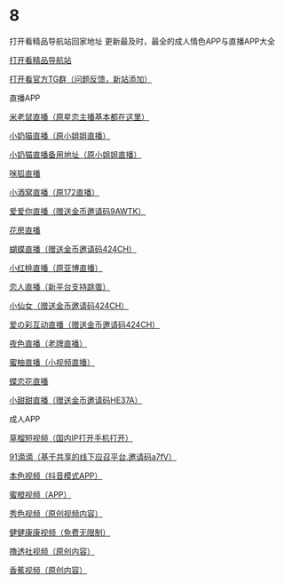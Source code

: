# 8
打开看精品导航站回家地址
更新最及时，最全的成人情色APP与直播APP大全

<a href="https://www.dakaikan.com" target="new">打开看精品导航站</a>

<a href="https://t.me/joinchat/NA4mgEdUGxx0xSnYPxVkxQ" target="new">打开看官方TG群（问题反馈，新站添加）</a>

直播APP

<a href="http://tg.cqoyn.com?parent_icode=9vWInv" target="new">米老鼠直播（原星恋主播基本都在这里）</a>

<a href="http://0s4l.com/36610205" target="new">小奶猫直播（原小姐姐直播）</a>

<a href="http://hqel.vip/36610205" target="new">小奶猫直播备用地址（原小姐姐直播）</a>

<a href="http://danvpo.cn/gk15b2" target="new">咪狐直播</a>

<a href="http://1.172tu1.com/u/8749906" target="new">小酒窝直播（原172直播）</a>

<a href="http://22051m.com" target="new">爱爱你直播（赠送金币邀请码9AWTK）</a>

<a href="http://hhy.e-ezk.cn/index.html?topuserid=4293489" target="new">花房直播</a>

<a href="http://84566bb.com" target="new">蝴蝶直播（赠送金币邀请码424CH）</a>
 
<a href="http://yb996.cn/5036598" target="new">小红桃直播（原亚博直播）</a>

<a href="http://mw444.xyz/share/8876753" target="new">恋人直播（新平台支持跳蛋）</a>

<a href="http://1366845.com" target="new">小仙女（赠送金币邀请码424CH）</a>

<a href="http://515o.tv" target="new">爱の彩互动直播（赠送金币邀请码424CH）</a>

<a href="http://88388j.com/" target="new">夜色直播（老牌直播）</a>

<a href="http://my01.ink/1FkkAxXt=m?icode=H8U1Q0/" target="new">蜜柚直播（小视频直播）</a>

<a href="https://normal.zhtldz.com?puid=1020162586/" target="new">蝶恋花直播</a>

<a href="http://069.tv/" target="new">小甜甜直播（赠送金币邀请码HE37A）</a>






成人APP

<a href="https://clappd.me?p=135DNQ" target="new">草榴短视频（国内IP打开手机打开）</a>

<a href="https://share.91didi.me/index.php/?aff=a7fV" target="new">91滴滴（基于共享的线下应召平台.邀请码a7fV）</a>

<a href="https://shared.f46nc.info/landingdownload/?channelCode=share&invitation_code=SY6Z8X" target="new">本色视频（抖音模式APP）</a>

<a href="https://michen.qmlvh8.club/xhd3682.html?pkg=cuke0347&accountCode=666&inviteCode=PNXQM6#/" target="new">蜜橙视频（APP）</a>

<a href="https://55xiuse.best/?_s=B7ZD6K" target="new">秀色视频（原创视频内容）</a>

<a href="https://health15.icu/?utm_source=vdoshare&utm_medium=ios2&channelCode=shareios2" target="new">健健康康视频（免费无限制）</a>

<a href="https://share.lts.tips?code=zfX" target="new">撸透社视频（原创内容）</a>

<a href="https://8wztyu.579app.cn/5f0ezl4x.html?chan_key=downloadEx&invite_code=0VEREM&_t=kbjgfcdb&">香蕉视频（原创内容）</a>








